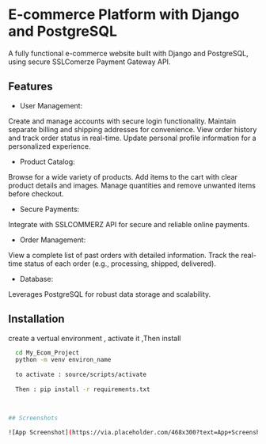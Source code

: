 
# E-commerce Platform with Django and PostgreSQL

A fully functional e-commerce website built with Django and PostgreSQL, using secure SSLComerze Payment Gateway API.


## Features

- User Management:

Create and manage accounts with secure login functionality.
Maintain separate billing and shipping addresses for convenience.
View order history and track order status in real-time.
Update personal profile information for a personalized experience.

- Product Catalog:

Browse for a wide variety of products.
Add items to the cart with clear product details and images.
Manage quantities and remove unwanted items before checkout.

- Secure Payments:

Integrate with SSLCOMMERZ API for secure and reliable online payments.

- Order Management:

View a complete list of past orders with detailed information.
Track the real-time status of each order (e.g., processing, shipped, delivered).

- Database:

Leverages PostgreSQL for robust data storage and scalability.



## Installation

create a vertual environment , activate it ,Then install



```bash
  cd My_Ecom_Project
  python -m venv environ_name
  
  to activate : source/scripts/activate
  
  Then : pip install -r requirements.txt


    
## Screenshots

![App Screenshot](https://via.placeholder.com/468x300?text=App+Screenshot+Here)

